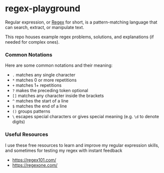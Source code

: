 # regex-playground

Regular expression, or [Regex](https://en.wikipedia.org/wiki/Regular_expression) for short, is a pattern-matching language that can search, extract, or manipulate text.

This repo houses example regex problems, solutions, and explanations (if needed for complex ones).

### Common Notations
Here are some common notations and their meaning:
* `.` matches any single character
* `*` matches 0 or more repetitions
* `+` matches 1+ repetitions
* `?` makes the preceding token optional
* `[]` matches any character inside the brackets
* `^` matches the start of a line
* `$` matches the end of a line
* `()` groups patterns
* `\` escapes special characters or gives special meaning (e.g. `\d` to denote digits)

### Useful Resources
I use these free resources to learn and improve my regular expression skills, and sometimes for testing my regex with instant feedback
* https://regex101.com/
* https://regexone.com/
